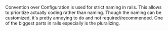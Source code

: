 Convention over Configuration is used for strict naming in rails. This allows to prioritize actually coding rather than naming. Though the naming can be customized, it's pretty annoying to do and not required/recommended. One of the biggest parts in rails especially is the pluralizing.